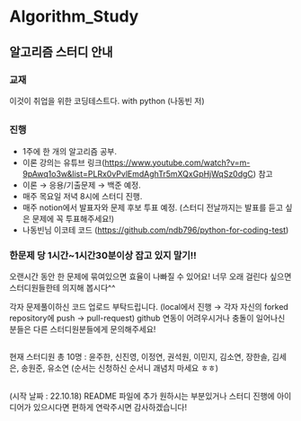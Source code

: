 # Algorithm_Study

## 알고리즘 스터디 안내

### 교재
이것이 취업을 위한 코딩테스트다. with python (나동빈 저)
##

### 진행
- 1주에 한 개의 알고리즘 공부.
- 이론 강의는 유튜브 링크(https://www.youtube.com/watch?v=m-9pAwq1o3w&list=PLRx0vPvlEmdAghTr5mXQxGpHjWqSz0dgC) 참고
- 이론 → 응용/기출문제 → 백준 예정.
- 매주 목요일 저녁 8시에 스터디 진행.
- 매주 notion에서 발표자와 문제 후보 투표 예정. (스터디 전날까지는 발표를 듣고 싶은 문제에 꼭 투표해주세요!)
- 나동빈님 이코테 코드 (https://github.com/ndb796/python-for-coding-test)


### 한문제 당 1시간~1시간30분이상 잡고 있지 말기!!
오랜시간 동안 한 문제에 묶여있으면 효율이 나빠질 수 있어요!
너무 오래 걸린다 싶으면 스터디원들한테 의지해 봅시다^^


각자 문제풀이하신 코드 업로드 부탁드립니다. (local에서 진행 → 각자 자신의 forked repository에 push → pull-request)
github 연동이 어려우시거나 충돌이 일어나신 분들은 다른 스터디원분들에게 문의해주세요!

##
현재 스터디원 총 10명 : 윤주한, 신진영, 이정연, 권석원, 이민지, 김소연, 장한솔, 김세은, 송원준, 유소연 (순서는 신청하신 순서니 괘념치 마세요 ㅎㅎ) 
##


(시작 날짜 : 22.10.18)
README 파일에 추가 원하시는 부분있거나 스터디 진행에 아이디어가 있으시다면 편하게 연락주시면 감사하겠습니다!
